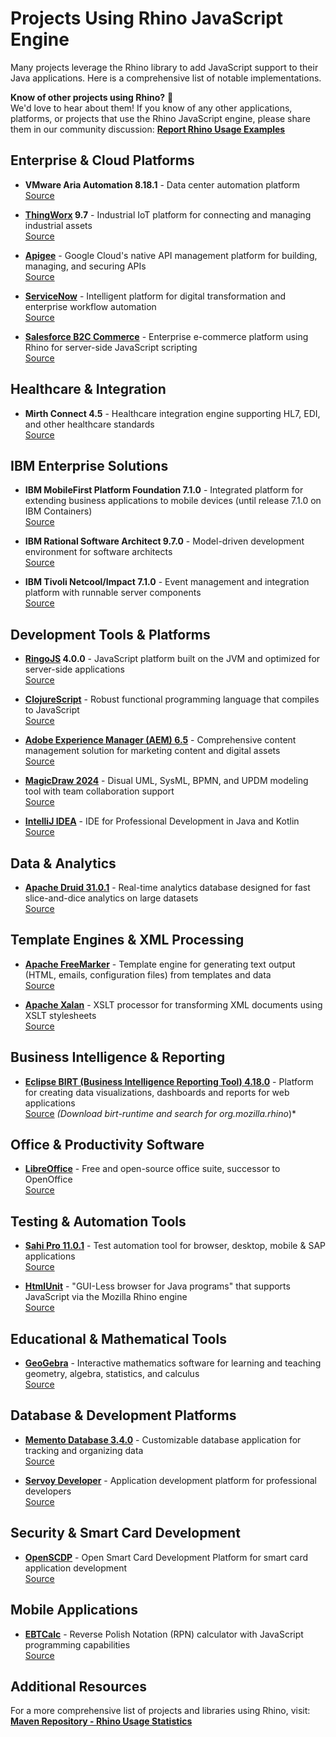 # Projects Using Rhino JavaScript Engine

Many projects leverage the Rhino library to add JavaScript support to their Java applications. Here is a comprehensive list of notable implementations.

**Know of other projects using Rhino?** 🚀  
We'd love to hear about them! If you know of any other applications, platforms, or projects that use the Rhino JavaScript engine, please share them in our community discussion: **[Report Rhino Usage Examples](https://github.com/mozilla/rhino/discussions/1425)**


## Enterprise & Cloud Platforms

- **VMware Aria Automation 8.18.1** - Data center automation platform  
  [Source](https://techdocs.broadcom.com/us/en/vmware-cis/aria/aria-automation/8-18/vco-installing-and-configuring-8-18/key-features-of-the-orchestrator-platform.html)

- **[ThingWorx](https://www.ptc.com/de/products/thingworx) 9.7** - Industrial IoT platform for connecting and managing industrial assets  
  [Source](https://support.ptc.com/help/thingworx/platform/r9.7/en/index.html#page/ThingWorx/Help/Composer/Things/ThingServices/RhinoJavaScriptEngine.html)

- **[Apigee](https://cloud.google.com/apigee)** - Google Cloud's native API management platform for building, managing, and securing APIs  
  [Source](https://cloud.google.com/apigee/docs/api-platform/reference/policies/javascript-policy)

- **[ServiceNow](https://www.servicenow.com/)** - Intelligent platform for digital transformation and enterprise workflow automation  
  [Source](https://support.servicenow.com/kb?id=kb_article_view&sysparm_article=KB0721865)

- **[Salesforce B2C Commerce](https://www.salesforce.com/products/commerce-cloud/ecommerce/)** - Enterprise e-commerce platform using Rhino for server-side JavaScript scripting  
  [Source](https://developer.salesforce.com/docs/commerce/b2c-commerce/guide/demandwarejavascript.html)

## Healthcare & Integration

- **Mirth Connect 4.5** - Healthcare integration engine supporting HL7, EDI, and other healthcare standards  
  [Source](https://docs.nextgen.com/bundle/Mirth_User_Guide_4_5_0/page/connect/connect/topics/c_The_mirth_properties_File_connect_ug.html)

## IBM Enterprise Solutions

- **IBM MobileFirst Platform Foundation 7.1.0** - Integrated platform for extending business applications to mobile devices (until release 7.1.0 on IBM Containers)  
  [Source](https://www.ibm.com/docs/en/mpf/7.1.0?topic=code-rhino-container)

- **IBM Rational Software Architect 9.7.0** - Model-driven development environment for software architects  
  [Source](https://www.ibm.com/docs/en/rational-soft-arch/9.7.0?topic=launching-rhino-launch-shortcut)

- **IBM Tivoli Netcool/Impact 7.1.0** - Event management and integration platform with runnable server components  
  [Source](https://www.ibm.com/docs/en/tivoli-netcoolimpact/7.1?topic=fundamentals-setting-javascript-version-use)

## Development Tools & Platforms

- **[RingoJS](https://ringojs.org/) 4.0.0** - JavaScript platform built on the JVM and optimized for server-side applications  
  [Source](https://ringojs.org/)

- **[ClojureScript](https://clojurescript.org/)** - Robust functional programming language that compiles to JavaScript  
  [Source](https://lambdaisland.com/guides/clojure-repls/clojurescript-repls)

- **[Adobe Experience Manager (AEM) 6.5](https://business.adobe.com/products/experience-manager/adobe-experience-manager.html)** - Comprehensive content management solution for marketing content and digital assets  
  [Source](https://developer.adobe.com/experience-manager/reference-materials/6-5/javadoc/overview-summary.html)

- **[MagicDraw 2024](https://www.3ds.com/products/catia/no-magic/magicdraw)** - Disual UML, SysML, BPMN, and UPDM modeling tool with team collaboration support  
  [Source](https://docs.nomagic.com/spaces/MD2024x/pages/136727575/Deprecated+JavaScript+Nashorn)

- **[IntelliJ IDEA](https://www.jetbrains.com/idea/)** - IDE for Professional Development in Java and Kotlin
  [Source](https://www.jetbrains.com/legal/third-party-software/?product=IIU)

## Data & Analytics

- **[Apache Druid 31.0.1](https://druid.apache.org/)** - Real-time analytics database designed for fast slice-and-dice analytics on large datasets  
  [Source](https://druid.apache.org/docs/latest/development/javascript/)

## Template Engines & XML Processing

- **[Apache FreeMarker](https://freemarker.apache.org/index.html)** - Template engine for generating text output (HTML, emails, configuration files) from templates and data  
  [Source](https://github.com/apache/freemarker/blob/2.3-gae/build.gradle.kts)

- **[Apache Xalan](https://xalan.apache.org/index.html)** - XSLT processor for transforming XML documents using XSLT stylesheets  
  [Source](https://xalan.apache.org/xalan-j/getstarted.html)

## Business Intelligence & Reporting

- **[Eclipse BIRT (Business Intelligence Reporting Tool) 4.18.0](https://eclipse-birt.github.io/birt-website/)** - Platform for creating data visualizations, dashboards and reports for web applications  
  [Source](https://download.eclipse.org/birt/updates/release/latest/) *(Download birt-runtime and search for org.mozilla.rhino*)*

## Office & Productivity Software

- **[LibreOffice](https://www.libreoffice.org/)** - Free and open-source office suite, successor to OpenOffice  
  [Source](https://wiki.documentfoundation.org/Documentation/DevGuide/Scripting_Framework)

## Testing & Automation Tools

- **[Sahi Pro 11.0.1](https://www.sahipro.com/)** - Test automation tool for browser, desktop, mobile & SAP applications  
  [Source](https://resources.sahipro.com/docs/scripting/calling-java.html)

- **[HtmlUnit](https://www.htmlunit.org/)** - "GUI-Less browser for Java programs" that supports JavaScript via the Mozilla Rhino engine  
  [Source](https://www.htmlunit.org/)

## Educational & Mathematical Tools

- **[GeoGebra](https://www.geogebra.org/)** - Interactive mathematics software for learning and teaching geometry, algebra, statistics, and calculus  
  [Source](https://github.com/geogebra/geogebra/blob/main/doc/Libraries.md)

## Database & Development Platforms

- **[Memento Database 3.4.0](https://mementodatabase.com/)** - Customizable database application for tracking and organizing data  
  [Source](https://wiki.mementodatabase.com/index.php/JavaScript_field)

- **[Servoy Developer](https://docs.servoy.com/)** - Application development platform for professional developers  
  [Source](https://docs.servoy.com/release-notes/release-notes/2024.06#lib-upgrades)

## Security & Smart Card Development

- **[OpenSCDP](https://www.openscdp.org/)** - Open Smart Card Development Platform for smart card application development  
  [Source](https://www.openscdp.org/scsh3/)

## Mobile Applications

- **[EBTCalc](https://play.google.com/store/apps/details?id=com.ericbt.rpncalcpaid)** - Reverse Polish Notation (RPN) calculator with JavaScript programming capabilities  
  [Source](https://github.com/EricTerrell/EBTCalc.Android)

## Additional Resources

For a more comprehensive list of projects and libraries using Rhino, visit:  
**[Maven Repository - Rhino Usage Statistics](https://mvnrepository.com/artifact/org.mozilla/rhino/usages)**
